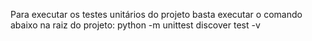 Para executar os testes unitários do projeto basta executar o comando abaixo na raiz do projeto:
python -m unittest discover test -v